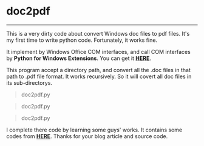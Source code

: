 # doc2pdf
---
This is a very dirty code about convert Windows doc files to pdf files. It's my first time to write python code. Fortunately, it works fine. 

It implement by Windows Office COM interfaces, and call COM interfaces by **Python
for Windows Extensions**. You can get it
    [**HERE**](http://sourceforge.net/projects/pywin32/files%2Fpywin32).

This program accept a directory path, and convert all the .doc files in that path
to .pdf file format. It works recursively. So it will covert all doc files in
its sub-directorys.

> doc2pdf.py <source-directory-path>

> doc2pdf.py <source-doc-file-path>

> doc2pdf.py <source-doc-file-path> <target-pdf-file-path>

I complete there code by learning some guys' works. It contains some codes from
[**HERE**](http://blog.csdn.net/rumswell/article/details/7434302). Thanks for
your blog article and source code.
